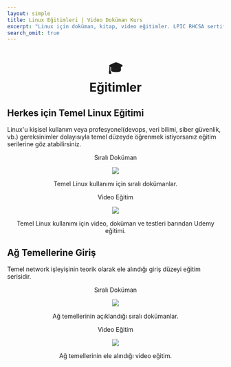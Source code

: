 ```yaml
---
layout: simple
title: Linux Eğitimleri | Video Doküman Kurs
excerpt: "Linux için doküman, kitap, video eğitimler. LPIC RHCSA sertifika sınavlarına hazırlık. Hobi veya profesyonel çalışma yetkinliği için temel linux eğitim kaynakları."
search_omit: true
---
```



<h1 class="text-primary" align="center">🎓<br>Eğitimler</h1>
<h2 >Herkes için Temel Linux Eğitimi</h2>
<p > Linux'u kişisel kullanım veya profesyonel(devops, veri bilimi, siber güvenlik, vb.) gereksinimler dolayısıyla temel düzeyde öğrenmek istiyorsanız eğitim serilerine göz atabilirsiniz.</p>

<div align="center" class="row">
	<div class="col-md-6">
    <div class="card row-flex no-gutters border rounded overflow-hidden flex-md-row mb-4 shadow-sm h-md-250 position-relative">
    <div class="col p-4 d-flex flex-column position-static">
 	  <p class="yesil text-success">Sıralı Doküman</p>
	  <img src="{{ site.url }}/data/img/linux-doc.webp"/>
          <p class="card-text mb-auto">Temel Linux kullanımı için sıralı dokümanlar.</p>
		  <p></p>
          <a href="{{ site.url }}/temel-linux" class=" stretched-link"></a>
    </div>
    </div>
  </div>
	<div class="col-md-6">
      <div class="no-gutters border rounded overflow-hidden flex-md-row mb-4 shadow-sm h-md-250 position-relative">
      <div class="col p-4 d-flex flex-column position-static">
			<p class="mavi text-primary">Video Eğitim</p>
		<img src="{{ site.url }}/data/img/video-egitim.webp"/>
          <p class="card-text mb-auto">Temel Linux kullanımı için video, doküman ve testleri barından Udemy eğitimi.</p>
          <a href="{{ site.url }}/kurs" class=" stretched-link"></a>
      </div>
      </div>
  </div>
</div>
 
<h2>Ağ Temellerine Giriş</h2>
<p> Temel network işleyişinin teorik olarak ele alındığı giriş düzeyi eğitim serisidir.</p>

<div align="center" class="row">
	<div class="col-md-6">
    <div class="card row-flex no-gutters border rounded overflow-hidden flex-md-row mb-4 shadow-sm h-md-250 position-relative">
    <div class="col p-4 d-flex flex-column position-static">
 	  <p class="yesil text-success">Sıralı Doküman</p>
	  <img src="{{ site.url }}/data/img/network-doc.webp"/>
          <p class="card-text mb-auto">Ağ temellerinin açıklandığı sıralı dokümanlar.</p>
		  <p></p>
          <a href="{{ site.url }}/temel-network" class=" stretched-link"></a>
    </div>
    </div>
  </div>
	<div class="col-md-6">
      <div class="no-gutters border rounded overflow-hidden flex-md-row mb-4 shadow-sm h-md-250 position-relative">
      <div class="col p-4 d-flex flex-column position-static">
			<p class="mavi text-primary">Video Eğitim</p>
		<img src="{{ site.url }}/data/img/network-video.webp"/>
          <p class="card-text mb-auto">Ağ temellerinin ele alındığı video eğitim.</p>
          <a href="https://www.youtube.com/playlist?list=PLe-saRM3WlvNJFG4DfwYzTL9P20M6DPHj" target="_blank" class="stretched-link"></a>
      </div>
      </div>
  </div>
</div>

<h2 style="display:none;">Bash Kabuk Programlamaya Giriş</h2>
<p style="display:none;">Temel düzey kabuk programlama eğitim serisidir.</p>

<div style="display:none;" align="center" class="row">
	<div class="col-md-6">
    <div class="card row-flex no-gutters border rounded overflow-hidden flex-md-row mb-4 shadow-sm h-md-250 position-relative">
    <div class="col p-4 d-flex flex-column position-static">
 	  <p class="yesil text-success">Sıralı Doküman</p>
	  <img src="{{ site.url }}/data/img/bash-script.png"/>
          <p class="card-text mb-auto">Kabuk programlama için sıralı dokümanlar.</p>
		  <p></p>
          <a href="{{ site.url }}/temel-network" class=" stretched-link"></a>
    </div>
    </div>
  </div>
	
</div>

<div style="display:none;">
<h2 align="center">Linux Sistem Yöneticiliğine Giriş Eğitimi</h2>
<p>Profesyonel anlamda Linux sistem yöneticiliğine giriş için bu eğitim iyi bir başlangıç olabilir. Doğrudan herhangi bir sertifika programı kapsamında hazırlanmış olmasada, Linux+ CompTIA LPI LFCS RHCSA gibi sertifika sınavlarına hazırlanırken kısmi olarak yararlanabileceğiniz bir kaynak olarak kullanabilirsiniz. Eğitim müfredatı şahsi kanaatime göre temelde bilinmesi gereken konuların kapsamı dahilinde hazırlandığı için size herhangi bir sertifika veya nihai sonuç için garanti veremem. Ancak yine de en azından Türkçe kaynak olarak Linux için bir başlangıç noktası olarak görülebilir. </p>
  <div align="center" class="row mb-2">
    
		<div class="col-md-6">
      <div class="no-gutters border rounded overflow-hidden flex-md-row mb-4 shadow-sm h-md-250 position-relative">
        <div class="col p-4 d-flex flex-column position-static">
 	<p class="kirmizi text-danger">Kitap</p>
		<img src="{{ site.url }}/kitap.webp"/>
          <p class="card-text mb-auto">Linux Sistem Yönetimi için giriş seviyesi kitap arıyorsanız göz atabilirsiniz. Kitabın ismi "Linux: Sistem Yönetimine Giriş"dir. İçeriğini inceleme için tıklayın.</p>
          <a href="{{ site.url }}/linux-sistem-yonetimine-giris-egitimi" class=" stretched-link"></a>
        </div>
        
      </div>
    </div>
    
		<div class="col-md-6">
      <div class="no-gutters border rounded overflow-hidden flex-md-row mb-4 shadow-sm h-md-250 position-relative">
        <div class="col p-4 d-flex flex-column position-static">

 	<p class="yesil text-success">Video + Doküman + Canlı Eğitim</p>
			<img src="{{ site.url }}/sistem-yonetim.webp"/>
          <p class="card-text mb-auto">Linux sistem yönetimi için giriş seviyesi eğitim arıyorsanız, 96 saatlik canlı ders, 50 saat video eğitim, kitap, kurs içi diagram kaynakları için bu eğitime kaydolabilirsiniz. </p>
		  <h3 class="mb-0">Boş Kontenjan:
			<span class="badge badge-warning badge-pill"><i class="fa fa-user" aria-hidden="true"></i>Tükendi!</span>
		  </h3>
          <a href="{{ site.url }}/linux-sistem-yonetimine-giris-egitimi" class=" stretched-link"></a>
        </div>
        
      </div>
    </div>
    
		</div>
    



